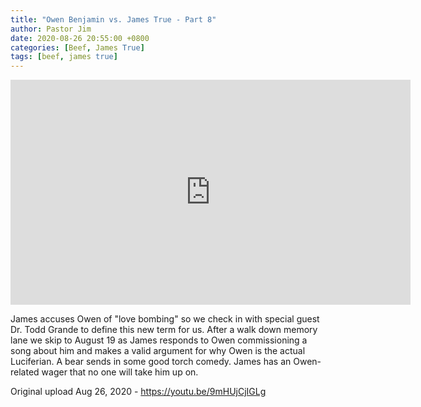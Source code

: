```yaml
---
title: "Owen Benjamin vs. James True - Part 8"
author: Pastor Jim
date: 2020-08-26 20:55:00 +0800
categories: [Beef, James True]
tags: [beef, james true]
---
```


<iframe width="640" height="360" scrolling="no" frameborder="0" style="border: none;" src="https://www.bitchute.com/embed/YdbZnqSswJns/"></iframe>

James accuses Owen of "love bombing" so we check in with special guest Dr. Todd Grande to define this new term for us. After a walk down memory lane we skip to August 19 as James responds to Owen commissioning a song about him and makes a valid argument for why Owen is the actual Luciferian. A bear sends in some good torch comedy. James has an Owen-related wager that no one will take him up on.



Original upload Aug 26, 2020 - https://youtu.be/9mHUjCjIGLg